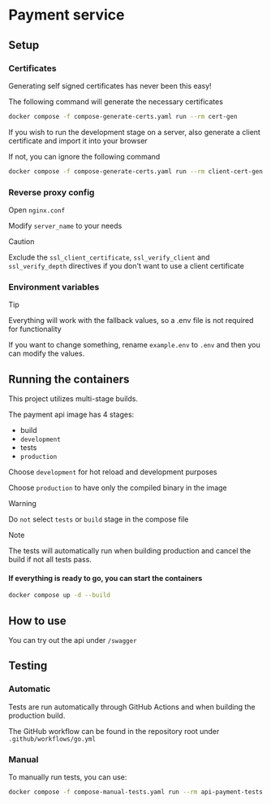 # Payment service

## Setup

### Certificates

Generating self signed certificates has never been this easy!

The following command will generate the necessary certificates

```sh
docker compose -f compose-generate-certs.yaml run --rm cert-gen
```

If you wish to run the development stage on a server, also generate a client certificate and import it into your browser

If not, you can ignore the following command

```sh
docker compose -f compose-generate-certs.yaml run --rm client-cert-gen # optional
```

### Reverse proxy config

Open `nginx.conf`

Modify `server_name` to your needs

> [!CAUTION]
> Exclude the `ssl_client_certificate`, `ssl_verify_client` and `ssl_verify_depth` directives if you don't want to use a client certificate


### Environment variables

> [!TIP]
> Everything will work with the fallback values, so a .env file is not required for functionality

If you want to change something, rename `example.env` to `.env` and then you can modify the values.


## Running the containers

This project utilizes multi-stage builds.

The payment api image has 4 stages:
- build
- `development`
- tests
- `production`

Choose `development` for hot reload and development purposes

Choose `production` to have only the compiled binary in the image

> [!WARNING]
> Do `not` select `tests` or `build` stage in the compose file

> [!NOTE]
> The tests will automatically run when building production and cancel the build if not all tests pass.

#### If everything is ready to go, you can start the containers 

```sh
docker compose up -d --build
```

## How to use

You can try out the api under `/swagger`


## Testing

### Automatic

Tests are run automatically through GitHub Actions and when building the production build.

The GitHub workflow can be found in the repository root under `.github/workflows/go.yml`


### Manual

To manually run tests, you can use:

```sh
docker compose -f compose-manual-tests.yaml run --rm api-payment-tests
```
